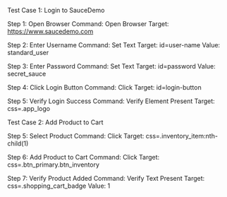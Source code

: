 Test Case 1: Login to SauceDemo

Step 1: Open Browser
Command: Open Browser
Target: https://www.saucedemo.com

Step 2: Enter Username
Command: Set Text
Target: id=user-name
Value: standard_user

Step 3: Enter Password
Command: Set Text
Target: id=password
Value: secret_sauce

Step 4: Click Login Button
Command: Click
Target: id=login-button

Step 5: Verify Login Success
Command: Verify Element Present
Target: css=.app_logo


Test Case 2: Add Product to Cart

Step 5: Select Product
Command: Click
Target: css=.inventory_item:nth-child(1)

Step 6: Add Product to Cart
Command: Click
Target: css=.btn_primary.btn_inventory

Step 7: Verify Product Added
Command: Verify Text Present
Target: css=.shopping_cart_badge
Value: 1
